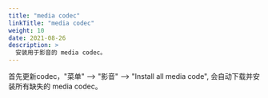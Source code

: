 ```yaml
---
title: "media codec"
linkTitle: "media codec"
weight: 10
date: 2021-08-26
description: >
  安装用于影音的 media codec。
---
```


首先更新codec，"菜单" --> "影音" --> "Install all media code", 会自动下载并安装所有缺失的 media codec。

